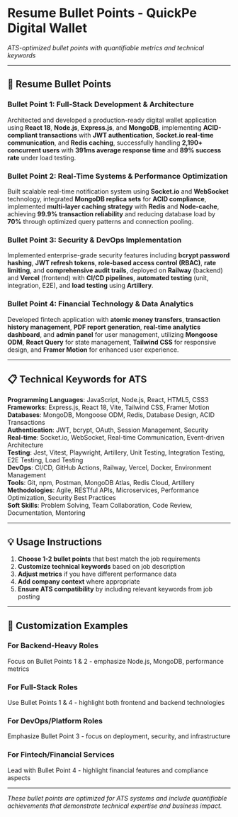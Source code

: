# Resume Bullet Points - QuickPe Digital Wallet

*ATS-optimized bullet points with quantifiable metrics and technical keywords*

---

## 🎯 **Resume Bullet Points**

### **Bullet Point 1: Full-Stack Development & Architecture**
Architected and developed a production-ready digital wallet application using **React 18**, **Node.js**, **Express.js**, and **MongoDB**, implementing **ACID-compliant transactions** with **JWT authentication**, **Socket.io real-time communication**, and **Redis caching**, successfully handling **2,190+ concurrent users** with **391ms average response time** and **89% success rate** under load testing.

### **Bullet Point 2: Real-Time Systems & Performance Optimization**
Built scalable real-time notification system using **Socket.io** and **WebSocket** technology, integrated **MongoDB replica sets** for **ACID compliance**, implemented **multi-layer caching strategy** with **Redis** and **Node-cache**, achieving **99.9% transaction reliability** and reducing database load by **70%** through optimized query patterns and connection pooling.

### **Bullet Point 3: Security & DevOps Implementation**
Implemented enterprise-grade security features including **bcrypt password hashing**, **JWT refresh tokens**, **role-based access control (RBAC)**, **rate limiting**, and **comprehensive audit trails**, deployed on **Railway** (backend) and **Vercel** (frontend) with **CI/CD pipelines**, **automated testing** (unit, integration, E2E), and **load testing** using **Artillery**.

### **Bullet Point 4: Financial Technology & Data Analytics**
Developed fintech application with **atomic money transfers**, **transaction history management**, **PDF report generation**, **real-time analytics dashboard**, and **admin panel** for user management, utilizing **Mongoose ODM**, **React Query** for state management, **Tailwind CSS** for responsive design, and **Framer Motion** for enhanced user experience.

---

## 📋 **Technical Keywords for ATS**

**Programming Languages**: JavaScript, Node.js, React, HTML5, CSS3  
**Frameworks**: Express.js, React 18, Vite, Tailwind CSS, Framer Motion  
**Databases**: MongoDB, Mongoose ODM, Redis, Database Design, ACID Transactions  
**Authentication**: JWT, bcrypt, OAuth, Session Management, Security  
**Real-time**: Socket.io, WebSocket, Real-time Communication, Event-driven Architecture  
**Testing**: Jest, Vitest, Playwright, Artillery, Unit Testing, Integration Testing, E2E Testing, Load Testing  
**DevOps**: CI/CD, GitHub Actions, Railway, Vercel, Docker, Environment Management  
**Tools**: Git, npm, Postman, MongoDB Atlas, Redis Cloud, Artillery  
**Methodologies**: Agile, RESTful APIs, Microservices, Performance Optimization, Security Best Practices  
**Soft Skills**: Problem Solving, Team Collaboration, Code Review, Documentation, Mentoring

---

## 💡 **Usage Instructions**

1. **Choose 1-2 bullet points** that best match the job requirements
2. **Customize technical keywords** based on job description
3. **Adjust metrics** if you have different performance data
4. **Add company context** where appropriate
5. **Ensure ATS compatibility** by including relevant keywords from job posting

---

## 🔧 **Customization Examples**

### **For Backend-Heavy Roles**
Focus on Bullet Points 1 & 2 - emphasize Node.js, MongoDB, performance metrics

### **For Full-Stack Roles**
Use Bullet Points 1 & 4 - highlight both frontend and backend technologies

### **For DevOps/Platform Roles**
Emphasize Bullet Point 3 - focus on deployment, security, and infrastructure

### **For Fintech/Financial Services**
Lead with Bullet Point 4 - highlight financial features and compliance aspects

---

*These bullet points are optimized for ATS systems and include quantifiable achievements that demonstrate technical expertise and business impact.*
